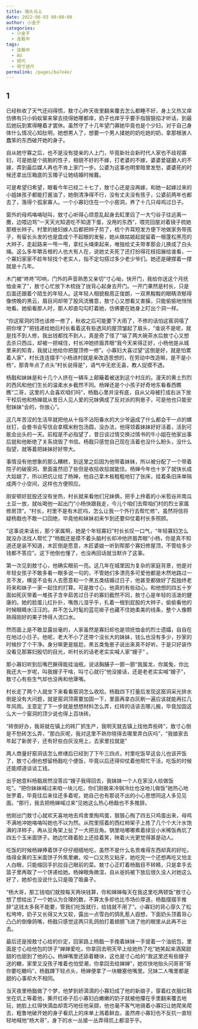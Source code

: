 ```yaml
---
title: 墙头马上
date: 2022-06-03 00:00:00
author: 小金子
categories: 
  - 小金子
  - 连载中
tags: 
  - 连载中
  - AU
  - 现代
  - 得寸进尺
permalink: /pages/ba7e4e/
---
```


## 1

已经秋收了天气还闷得慌，敖寸心昨天夜里翻来覆去怎么都睡不好，身上又热又痒仿佛有只小蚂蚁窜来窜去挠得她哪都痒，奶子也痒乎乎要手指狠狠掐才听话，到最后她玩到累得睡着才罢休。虽然守了十几年望门寡她毕竟也是个少妇，对于自己身体什么情况心知肚明，她想男人了，想要一个男人揉她的奶吃她的奶，拿那根骇人蠢笨的东西破开她的身子。

自从她守寡之后，也不是没有提亲的人上门，毕竟新社会新时代人家也不歧视寡妇，可是她是个挑剔的性子，相貌不好的不嫁，打老婆的不嫁，婆婆爱磋磨人的不嫁，弄到最后媒人再也不肯上家门一步。公婆为这事也明里暗里发愁，婆婆死的时候还拿出压箱底的玉镯子让她结婚时候戴。

可是希望归希望，眼看今年已经二十七了，敖寸心还是没再嫁，和她一起嫁过来的小姐妹孩子都能打酱油了，她倒清净得不行，没有丈夫没有孩子，公婆前两年也都去了，落得个孤家寡人。一个小寡妇住在一个小窑洞，养了十几只母鸡过日子。

<!-- more -->

窗外的母鸡咯咯哒叫，敖寸心听得心烦意乱起身去缸里舀了一大勺谷子往远离一撒，边喂边骂“一天天光知道吃不知道下蛋，没用的东西”，喂完回屋对着镜子梳她那根长辫子。村里的媳妇嫁人后都把辫子剪了，梳个齐耳短发方便下地做家务带孩子，有留长头发的也是盘成个不起眼的发髻，她从做姑娘起就留着一根蓬松黑亮的大辫子，走起路来一甩一甩，拿红头绳束起来，唯独给丈夫带孝那会儿换成了白头绳。这么多年嚼舌根的人也大有人在，说她丈夫死了还打扮得花枝招展给谁看，一个寡妇家家不趁年轻找个老实人，指不定勾搭过多少老少爷们。她还是硬撑着一撑就是十几年。

木门被“咚咚”叩响，门外的声音熟悉又亲切“寸心呦，快开门，我给你送这个月抚恤金来了”，敖寸心忙放下木梳拢了拢背心起身去开门。一开门果然是村长，只是后面还跟着个陌生的年轻人。这年轻人相貌极周正俊朗，一双黑黢黢的眼睛浓郁得像傍晚的黑云，眉目间却带了股风流雅意，敖寸心又想看又害臊，只能偷偷地悄悄地看。她偷看那人时，那人却直勾勾盯着她，仿佛要在她身上盯出个洞一样。

“你这窑洞的顶也该修一修了，秋收之后可能要下大雨了，不修的话怕这窑洞塌了把你埋了”把钱递给她后村长看着这有些透风的屋顶皱起了眉头，“谁说不是呢，就是找不到人修，我出钱都找不到人，真是奇了怪了”端了两大碗茶水后敖寸心又想去杀只西瓜，却被一把喊住，村长冲她挤眉弄眼“我今天来得正好，小杨他是从城里来的知青，我就让他给你把屋顶修一修”。小寡妇大喜过望“这倒是好，就是怕累着人家”，村长连连摆手“小杨进村就是来改造思想的，在劳动中改造嘛，是不是小杨”，那青年点了点头“村长说得是”，语气中无悲无喜，教人捉摸不透。

杨戬和妹妹是和十几个人挤在一辆车上颠簸着被送到这个村庄的。漫天的黄土烈烈的西风和他们生长的温柔水乡截然不同。杨婵还是个小孩子好奇地东看看西瞧瞧“二哥，这里的人会喜欢咱们吗”，杨戬心里并没有底，自从父母被打成右派下放干校后他和杨婵就从昔日人见人爱的兄妹俩成了反对派的狗崽子，可是他也只能安慰妹妹“会的，你放心”。

这几年苦涩的生活早就把他从十指不沾阳春水的大少爷逼成了什么都会干一点的螺丝钉，会誊书会写信会拿糯米粉包汤圆，没办法，他得领着妹妹好好活着，活到可能会出头的一天。前程是不必指望了，昔日谈过情交换过情书的牛小姐在他家出事后就和他断绝了关系烧毁了书信。杨戬只感觉自己现在活着也没什么盼头，没什么指望，就等着把妹妹好好带大。

事情没有他想象的那么糟糕，到这里之后因为他带着妹妹，所以被分配了一个带着院子的破窑洞，里面虽然旧了些但是收拾收拾就能住。杨婵今年也十岁了就快长成大姑娘了，所以把炕让给了杨婵，他自己拿木板粗粗地钉了张床，挂着条旧床单隔成两个小空间，这样也方便照应。

刚安顿好屁股还没有坐热，村长就来看他们兄妹俩，把手上拎着的小米苞谷并南瓜土豆一放，就吆喝他一起出门“小杨快跟我走，今儿个咱们去帮咱们村的烈士家属修房顶”。“村长，村里不是有木匠吗，怎么让我一个外行去帮忙修”，虽然将信将疑杨戬也不敢一口回绝，毕竟他和妹妹初来乍到还要仰仗着村长多照顾。

“这事说来话长，那个家属啊，她是个年轻寡妇”村长长叹一口气，“年轻寡妇怎么就没办法找人帮忙了”杨戬还是摸不着头脑村长却冲他挤眉弄眼“小杨，你是真不知道还是装不知道，木匠倒是愿意，木匠婆娘一听到帮那个寡妇修屋顶，不管给多少钱都不答应”。这下他倒也懂了，也没再回话就当默许了这事。

第一次见到敖寸心，他确实眼前一亮。这几年在城里因为复杂的家庭背景，他是对年轻女孩子不敢多看一眼多说一句的，不管她们多漂亮多可爱他都是木然地路过一言不发，横竖不会有人去愿意和一个黑五类结婚过日子，他甚至都做好了孤独终老将来和妹子一家一起住的打算。可是敖寸心，他真的有些动心。和他想的四五十岁面如死灰带着一堆孩子含辛茹苦过日子的寡妇截然不同，敖寸心是年轻的活泼的健康的。她的脸蛋儿红扑扑，嘴唇儿湿乎乎，扎着一根到屁股的大辫子，偷偷看他的时候眼睛水汪汪的。并不怎么时髦的蓝花褂子也藏不住她柔美的线条，整个人像颗熟得刚好的果子馋得人流口水。

然而面上是不敢显露丝毫的，人家虽然是寡妇却也是领抚恤金的烈士遗孀，自自在在地过小日子。他呢，老大不小了还带个没长大的妹妹，钱么也没有多少，抄家的时候抄了个干净。身分嘛更是尴尬，黑五类兔崽子说出来真不好听。于是只好装作没看见那寡妇殷切的目光，听村长的话老老实实喊人家“嫂子” 。

那小寡妇听到后嘴巴撅得能挂油瓶，说话胸脯子一颤一颤“我属龙，你属兔，你比我还大一岁呢，叫我嫂子干啥，叫寸心就行”他没接话，还是老老实实喊“嫂子”，敖寸心有些生气却也没再和他犟嘴。

村长走了两个人就坐下来看看窑洞怎么收拾。杨戬四下打量后发现这窑洞采光排水倒是没有大问题，就是窑洞顶需要加固一下，里面再拿白灰刷一遍应该就能再扛几年风雨。主意定了下一步就是想想材料怎么弄，红砖的话该去哪儿搬，毕竟加固这么大一个窑洞的顶少说也得上百块砖。

“砖倒好办，我哥就在镇上的砖厂抓生产，我明天就去镇上找他弄些砖”，敖寸心倒是不愁砖怎么弄，“那白灰呢，我对这里不熟你晓得去哪里弄白灰吗”，“我娘家去年起了新房子，还有好些白灰没用上，去家里拉就是”

两人商量好窑洞该怎么修缮后已经到了下午三四点，村里吃饭早这会儿也该开饭了，敖寸心倒也想留杨戬吃个便饭，毕竟以后还得仰仗着他帮忙干活，吃饭的时候还能顺道谈谈工钱。

出乎她意料杨戬居然没答应“嫂子我得回去，我妹妹一个人在家没人给做饭吃”。“把你妹妹喊过来咱一块儿吃，你们刚搬来冷锅冷灶也没地儿做饭”她热心地张罗着，毕竟往后来往还多着呢，她自己也有那说不出的小心思想同这人多见见面。“那行，我去把杨婵喊过来”见她这么热心杨戬也不多推辞。

他刚出门敖寸心就欢天喜地地去鸡舍里掏鸡蛋，狠狠心掏了四五只鸡蛋出来，母鸡不满地冲她咯咯叫她也不以为然。从院里搭着的西红柿架子上拣了几个个大汁水饱满的洋柿子，再从豆角架上扯了一大把豆角。锅里咕嘟嘟煮着绿豆小米稀饭再炕了四五个玉米面饼子。她边忙碌着脸上还挂着笑，映着火光更觉得甚是动人。

吃饭的时候杨婵捧着饼子仔仔细细地吃，虽然不是什么名贵难得东西却真的好吃，烙得金黄的玉米面饼子外焦里嫩，咬一口又热又粘牙，她吃完一个还想再吃又怕主人白眼，只能缩回手扒拉自己眼前的菜。敖寸心正盯着杨戬目不转睛，只是拿手去篮子里再取了一个饼递给她。杨婵眼角微湿，自从爸妈被下放后很久没人对她这么好了，她却也没说什么只是吸了吸鼻子。

“杨大哥，那工钱咱们就按每天两块钱算，你和婵婵每天在我这里吃两顿饭”敖寸心想了想给出了一个她认为合理的数，不算太多却也比市场价厚道，杨戬摆摆手推辞“这钱太多我不能要，管我们吃饭就行，给钱就不用了”。小寡妇的背心穿久了松松垮垮，奶子又长得又大又软，露出一点雪白的鸽乳惹人遐想，下面奶头顶着背心凸凸的倒像鸽嘴，杨戬只感觉这两只乳鸽拍打着翅膀飞进了他的眼里从此再不出去。

最后还是按敖寸心给的价定，回家路上杨戬一手挽着妹妹一手提着一个油纸包，里面是寸心给他包的饼子“婵婵爱吃，你拿回去明天早上给她热了吃”她笑起来酒窝甜甜的也甜到了他的心。杨婵嘴里还舔着糖块，这也是寸心给的“我这里还有些嫂子送的糖，家里又没孩子堆着也怕受潮，你拿回去给婵婵”，她欢快地抬头问哥哥“哥你要吃糖吗”，杨戬蹲下轻点头，杨婵便拿了一块糖塞他嘴里。兄妹二人嘴里都是甜的心事却大不相同。

当天夜里杨戬做了个梦，他梦到娇滴滴的小寡妇成了他的新娘子，穿着红衣服红鞋坐在炕上等着他，撕开红褂子后小寡妇白嫩嫩的奶子就被他攥在手里翻来覆去地玩，她脸上红得快滴血却乖巧地任他采撷，他也毫不客气地骑着小寡妇让她爬来爬去，粗鲁地破开她的身子看炕上的床单上溅着鲜血，虽然疼小寡妇也不反抗一直轻轻地喊他“杨大哥”，身下的水一丛接一丛弄得炕上都湿乎乎。  
